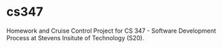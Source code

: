 # cs347
Homework and Cruise Control Project for CS 347 - Software Development Process at Stevens Insitute of Technology (S20).
